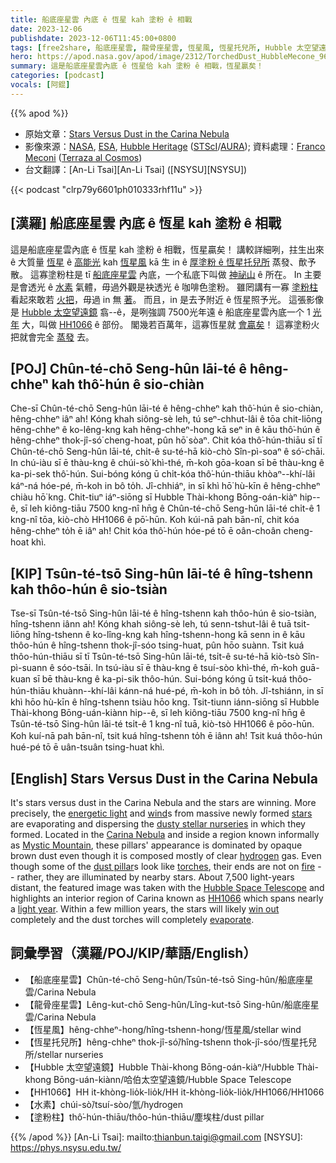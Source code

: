 ```yaml
---
title: 船底座星雲 內底 ê 恆星 kah 塗粉 ê 相戰
date: 2023-12-06
publishdate: 2023-12-06T11:45:00+0800
tags: [free2share, 船底座星雲, 龍骨座星雲, 恆星風, 恆星托兒所, Hubble 太空望遠鏡, HH1066, 水素, 塗粉柱]
hero: https://apod.nasa.gov/apod/image/2312/TorchedDust_HubbleMecone_960.jpg
summary: 這是船底座星雲內底 ê 恆星佮 kah 塗粉 ê 相戰，恆星贏矣！
categories: [podcast]
vocals: [阿錕]
---
```


{{% apod %}}

- 原始文章：[Stars Versus Dust in the Carina Nebula](https://apod.nasa.gov/apod/ap231206.html)
- 影像來源：[NASA](https://www.nasa.gov/), [ESA](https://www.esa.int), [Hubble Heritage](https://hubblesite.org/images/hubble-heritage) ([STScI](https://www.stsci.edu/)/[AURA](https://www.aura-astronomy.org/)); 資料處理：[Franco Meconi](https://www.instagram.com/terrazaalcosmos/) ([Terraza al Cosmos](https://www.instagram.com/terrazaalcosmos/))
- 台文翻譯：[An-Li Tsai][An-Li Tsai] ([NSYSU][NSYSU])

{{< podcast "clrp79y6601ph010333rhf11u" >}}

## [漢羅] 船底座星雲 內底 ê 恆星 kah 塗粉 ê 相戰
這是船底座星雲內底 ê 恆星 kah 塗粉 ê 相戰，恆星贏矣！
講較詳細咧，拄生出來 ê 大質量 [恆星][stars] ê [高能光][energetic light] kah [恆星風][wind] kā 生 in ê [厚塗粉 ê 恆星托兒所][dusty stellar nurseries] 蒸發、歕予散。
這寡塗粉柱是 tī [船底座星雲][Carina Nebula] 內底，一个私底下叫做 [神祕山][Mystic Mountain] ê 所在。
In 主要是會透光 ê [水素][hydrogen] 氣體，毋過外觀是袂透光 ê 咖啡色塗粉。
雖罔講有一寡 [塗粉柱][dust pillar] 看起來敢若 [火把][torches]，毋過 in 無 [著][fire]。
而且，in 是去予附近 ê 恆星照予光。
這張影像是 [Hubble 太空望遠鏡][Hubble Space Telescope] 翕--ê，是咧強調 7500光年遠 ê 船底座星雲內底一个 1 [光年][light year] 大，叫做 [HH1066][HH1066] ê 部份。
閣幾若百萬年，這寡恆星就 [會贏矣][win out]！
這寡塗粉火把就會完全 [蒸發][evaporate] 去。


## [POJ] Chûn-té-chō Seng-hûn lāi-té ê hêng-chheⁿ kah thô͘-hún ê sio-chiàn
Che-sī Chûn-té-chō Seng-hûn lāi-té ê hêng-chheⁿ kah thô͘-hún ê sio-chiàn, hêng-chheⁿ iâⁿ ah!
Kóng khah siông-sè leh, tú seⁿ-chhut-lâi ê tōa chit-liōng hêng-chheⁿ ê ko-lêng-kng kah hêng-chheⁿ-hong kā seⁿ in ê kāu thô͘-hún ê hêng-chheⁿ thok-jî-só͘ cheng-hoat, pûn hō͘ sòaⁿ.
Chit kóa thô͘-hún-thiāu sī tī Chûn-té-chō Seng-hûn lāi-té, chi̍t-ê su-té-hā kiò-chò Sîn-pì-soaⁿ ê só͘-chāi.
In chú-iàu sī ē thàu-kng ê chúi-sò͘ khì-thé, m̄-koh gōa-koan sī bē thàu-kng ê ka-pi-sek thô͘-hún.
Sui-bóng kóng ū chi̍t-kóa thô͘-hún-thiāu khòaⁿ--khí-lâi káⁿ-ná hóe-pé, m̄-koh in bô to̍h.
Jî-chhiáⁿ, in sī khì hō͘ hù-kīn ê hêng-chheⁿ chiàu hō͘ kng.
Chit-tiuⁿ iáⁿ-siōng sī Hubble Thài-khong Bōng-oán-kiàⁿ hip--ê, sī leh kiông-tiāu 7500 kng-nî hn̄g ê Chûn-té-chō Seng-hûn lāi-té chi̍t-ê 1 kng-nî tōa, kiò-chò HH1066 ê pō͘-hūn.
Koh kúi-nā pah bān-nî, chit kóa hêng-chheⁿ to̍h ē iâⁿ ah!
Chit kóa thô͘-hún hóe-pé tō ē oân-choân cheng-hoat khì.

## [KIP] Tsûn-té-tsō Sing-hûn lāi-té ê hîng-tshenn kah thôo-hún ê sio-tsiàn
Tse-sī Tsûn-té-tsō Sing-hûn lāi-té ê hîng-tshenn kah thôo-hún ê sio-tsiàn, hîng-tshenn iânn ah!
Kóng khah siông-sè leh, tú senn-tshut-lâi ê tuā tsit-liōng hîng-tshenn ê ko-lîng-kng kah hîng-tshenn-hong kā senn in ê kāu thôo-hún ê hîng-tshenn thok-jî-sóo tsing-huat, pûn hōo suànn.
Tsit kuá thôo-hún-thiāu sī tī Tsûn-té-tsō Sing-hûn lāi-té, tsi̍t-ê su-té-hā kiò-tsò Sîn-pì-suann ê sóo-tsāi.
In tsú-iàu sī ē thàu-kng ê tsuí-sòo khì-thé, m̄-koh guā-kuan sī bē thàu-kng ê ka-pi-sik thôo-hún.
Sui-bóng kóng ū tsi̍t-kuá thôo-hún-thiāu khuànn--khí-lâi kánn-ná hué-pé, m̄-koh in bô to̍h.
Jî-tshiánn, in sī khì hōo hù-kīn ê hîng-tshenn tsiàu hōo kng.
Tsit-tiunn iánn-siōng sī Hubble Thài-khong Bōng-uán-kiànn hip--ê, sī leh kiông-tiāu 7500 kng-nî hn̄g ê Tsûn-té-tsō Sing-hûn lāi-té tsi̍t-ê 1 kng-nî tuā, kiò-tsò HH1066 ê pōo-hūn.
Koh kuí-nā pah bān-nî, tsit kuá hîng-tshenn to̍h ē iânn ah!
Tsit kuá thôo-hún hué-pé tō ē uân-tsuân tsing-huat khì.

## [English] Stars Versus Dust in the Carina Nebula
It's stars versus dust in the Carina Nebula and the stars are winning.
More precisely, the [energetic light][energetic light] and [wind][wind]s from massive newly formed [stars][stars] are evaporating and dispersing the [dusty stellar nurseries][dusty stellar nurseries] in which they formed.
Located in the [Carina Nebula][Carina Nebula] and inside a region known informally as [Mystic Mountain][Mystic Mountain], these pillars' appearance is dominated by opaque brown dust even though it is composed mostly of clear [hydrogen][hydrogen] gas.
Even though some of the [dust pillar][dust pillar]s look like [torches][torches], their ends are not on [fire][fire] -- rather, they are illuminated by nearby stars.
About 7,500 light-years distant, the featured image was taken with the [Hubble Space Telescope][Hubble Space Telescope] and highlights an interior region of Carina known as [HH1066][HH1066] which spans nearly a [light year][light year].
Within a few million years, the stars will likely [win out][win out] completely and the dust torches will completely [evaporate][evaporate].

## 詞彙學習（漢羅/POJ/KIP/華語/English）
- 【船底座星雲】Chûn-té-chō Seng-hûn/Tsûn-té-tsō Sing-hûn/船底座星雲/Carina Nebula
- 【龍骨座星雲】Lêng-kut-chō Seng-hûn/Lîng-kut-tsō Sing-hûn/船底座星雲/Carina Nebula
- 【恆星風】hêng-chheⁿ-hong/hîng-tshenn-hong/恆星風/stellar wind
- 【恆星托兒所】hêng-chheⁿ thok-jî-só͘/hîng-tshenn thok-jî-sóo/恆星托兒所/stellar nurseries
- 【Hubble 太空望遠鏡】Hubble Thài-khong Bōng-oán-kiàⁿ/Hubble Thài-khong Bōng-uán-kiànn/哈伯太空望遠鏡/Hubble Space Telescope
- 【HH1066】HH it-khòng-lio̍k-lio̍k/HH it-khòng-lio̍k-lio̍k/HH1066/HH1066
- 【水素】chúi-sò͘/tsuí-sòo/氫/hydrogen
- 【塗粉柱】thô͘-hún-thiāu/thôo-hún-thiāu/塵埃柱/dust pillar

{{% /apod %}}
[An-Li Tsai]: mailto:thianbun.taigi@gmail.com
[NSYSU]: https://phys.nsysu.edu.tw/

[copyright]: https://apod.nasa.gov/apod/fap/lib/about_apod.html#srapply
[License]: https://creativecommons.org/licenses/by/3.0/

[energetic light]:https://science.nasa.gov/ems/10_ultravioletwaves/
[wind]:https://apod.nasa.gov/apod/ap000318.html
[stars]:https://science.nasa.gov/astrophysics/focus-areas/how-do-stars-form-and-evolve/
[dusty stellar nurseries]:https://apod.nasa.gov/apod/ap220314.html
[Carina Nebula]:https://apod.nasa.gov/apod/ap190623.html
[Mystic Mountain]:https://esahubble.org/images/heic1007a/
[hydrogen]:http://apod.nasa.gov/rjn/apod/lib/lament.html
[dust pillar]:https://apod.nasa.gov/apod/ap211214.html
[torches]:https://en.wikipedia.org/wiki/Torch
[fire]:https://apod.nasa.gov/apod/ap180826.html
[Hubble Space Telescope]:https://hubblesite.org/mission-and-telescope
[HH1066]:https://www.semanticscholar.org/paper/HST-WFC3-Imaging-of-Protostellar-Jets-in-Carina%3A-Reiter-Smith/71a6e0755f3b9ec46ca909c34ff0d3b282c6be00/figure/6
[light year]:https://spaceplace.nasa.gov/light-year/
[win out]:https://www.barnorama.com/wp-content/images/2013/01/Cats-Standing/30-Cats-Standing.jpg
[evaporate]:https://www.youtube.com/shorts/avgUGHv2Sl4
